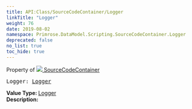 ```yaml
---
title: API:Class/SourceCodeContainer/Logger
linkTitle: "Logger"
weight: 76
date: 2019-08-02
namespace: Primrose.DataModel.Scripting.SourceCodeContainer.Logger
deprecated: false
no_list: true
toc_hide: true
---
```

Property of <a href="/docs/api-reference/Class/SourceCodeContainer"><img src="/icons/silk/default.png"/>&nbsp;SourceCodeContainer</a>
<pre class="method-declaration">
Logger: <a class="type" href="/docs/api-reference/Misc/Logger">Logger</a></pre>
<b>Value Type: </b>
<a class="type" href="/docs/api-reference/Misc/Logger">Logger</a>
<br/>
<b>Description: </b>